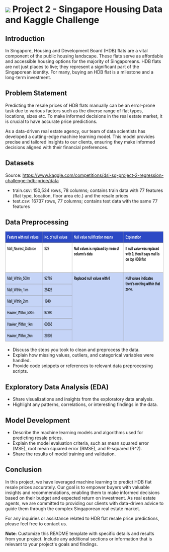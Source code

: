 # ![](https://ga-dash.s3.amazonaws.com/production/assets/logo-9f88ae6c9c3871690e33280fcf557f33.png) Project 2 - Singapore Housing Data and Kaggle Challenge

## Introduction

In Singapore, Housing and Development Board (HDB) flats are a vital component of the public housing landscape. These flats serve as affordable and accessible housing options for the majority of Singaporeans. HDB flats are not just places to live; they represent a significant part of the Singaporean identity. For many, buying an HDB flat is a milestone and a long-term investment.

## Problem Statement

Predicting the resale prices of HDB flats manually can be an error-prone task due to various factors such as the diverse range of flat types, locations, sizes etc. To make informed decisions in the real estate market, it is crucial to have accurate price predictions.

As a data-driven real estate agency, our team of data scientists has developed a cutting-edge machine learning model. This model provides precise and tailored insights to our clients, ensuring they make informed decisions aligned with their financial preferences.

## Datasets

Source: https://www.kaggle.com/competitions/dsi-sg-project-2-regression-challenge-hdb-price/data

* train.csv: 150,534 rows, 78 columns; contains train data with 77 features (flat type, location, floor area etc.) and the resale prices
* test.csv: 16737 rows, 77 columns; contains test data with the same 77 features

## Data Preprocessing

<img src= "Images/null_nullifier.jpg" width="800" height="350" >

- Discuss the steps you took to clean and preprocess the data.
- Explain how missing values, outliers, and categorical variables were handled.
- Provide code snippets or references to relevant data preprocessing scripts.

## Exploratory Data Analysis (EDA)

- Share visualizations and insights from the exploratory data analysis.
- Highlight any patterns, correlations, or interesting findings in the data.

## Model Development

- Describe the machine learning models and algorithms used for predicting resale prices.
- Explain the model evaluation criteria, such as mean squared error (MSE), root mean squared error (RMSE), and R-squared (R^2).
- Share the results of model training and validation.

## Conclusion

In this project, we have leveraged machine learning to predict HDB flat resale prices accurately. Our goal is to empower buyers with valuable insights and recommendations, enabling them to make informed decisions based on their budget and expected return on investment. As real estate agents, we are committed to providing our clients with data-driven advice to guide them through the complex Singaporean real estate market.

For any inquiries or assistance related to HDB flat resale price predictions, please feel free to contact us.

**Note**: Customize this README template with specific details and results from your project. Include any additional sections or information that is relevant to your project's goals and findings.
